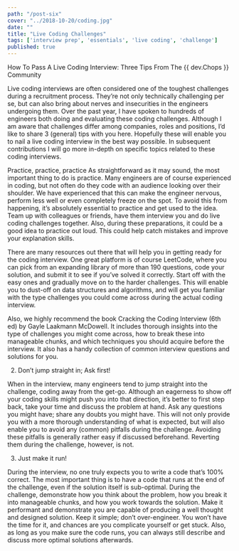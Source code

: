 ```yaml
---
path: "/post-six"
cover: "../2018-10-20/coding.jpg"
date: ""
title: "Live Coding Challenges"
tags: ['interview prep', 'essentials', 'live coding', 'challenge']
published: true
---
```


How To Pass A Live Coding Interview: 
Three Tips From The {{ dev.Chops }} Community


Live coding interviews are often considered one of the toughest challenges during a recruitment process. They’re not only technically challenging per se, but can also bring about nerves and insecurities in the engineers undergoing them. Over the past year, I have spoken to hundreds of engineers both doing and evaluating these coding challenges. Although I am aware that challenges differ among companies, roles and positions, I’d like to share 3 (general) tips with you here. Hopefully these will enable you to nail a live coding interview in the best way possible. In subsequent contributions I will go more in-depth on specific topics related to these coding interviews.

Practice, practice, practice
As straightforward as it may sound, the most important thing to do is practice. Many engineers are of course experienced in coding, but not often do they code with an audience looking over their shoulder. We have experienced that this can make the engineer nervous, perform less well or even completely freeze on the spot. To avoid this from happening, it’s absolutely essential to practice and get used to the idea. Team up with colleagues or friends, have them interview you and do live coding challenges together. Also, during these preparations, it could be a good idea to practice out loud. This could help catch mistakes and improve your explanation skills.

There are many resources out there that will help you in getting ready for the coding interview. One great platform is of course LeetCode, where you can pick from an expanding library of more than 190 questions, code your solution, and submit it to see if you’ve solved it correctly. Start off with the easy ones and gradually move on to the harder challenges. This will enable you to dust-off on data structures and algorithms, and will get you familiar with the type challenges you could come across during the actual coding interview.

Also, we highly recommend the book Cracking the Coding Interview (6th ed) by Gayle Laakmann McDowell. It includes thorough insights into the type of challenges you might come across, how to break these into manageable chunks, and which techniques you should acquire before the interview. It also has a handy collection of common interview questions and solutions for you.

2. Don’t jump straight in; Ask first!

When in the interview, many engineers tend to jump straight into the challenge, coding away from the get-go. Although an eagerness to show off your coding skills might push you into that direction, it’s better to first step back, take your time and discuss the problem at hand. Ask any questions you might have; share any doubts you might have. This will not only provide you with a more thorough understanding of what is expected, but will also enable you to avoid any (common) pitfalls during the challenge. Avoiding these pitfalls is generally rather easy if discussed beforehand. Reverting them during the challenge, however, is not.

3. Just make it run!

During the interview, no one truly expects you to write a code that’s 100% correct. The most important thing is to have a code that runs at the end of the challenge, even if the solution itself is sub-optimal. During the challenge, demonstrate how you think about the problem, how you break it into manageable chunks, and how you work towards the solution. Make it performant and demonstrate you are capable of producing a well thought and designed solution. Keep it simple; don’t over-engineer. You won’t have the time for it, and chances are you complicate yourself or get stuck. Also, as long as you make sure the code runs, you can always still describe and discuss more optimal solutions afterwards.
